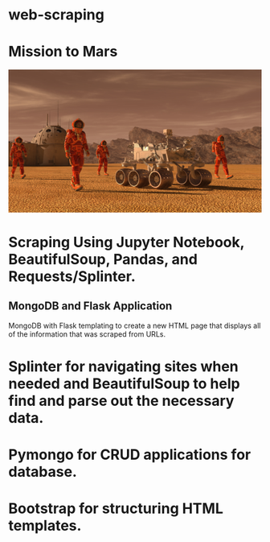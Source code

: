 # web-scraping
# Mission to Mars

![mission_to_mars](Images/mission_to_mars.png)

# Scraping Using Jupyter Notebook, BeautifulSoup, Pandas, and Requests/Splinter.

## MongoDB and Flask Application
MongoDB with Flask templating to create a new HTML page that displays all of the information that was scraped from URLs.

# Splinter for navigating sites when needed and BeautifulSoup to help find and parse out the necessary data.

# Pymongo for CRUD applications for database. 

# Bootstrap for structuring HTML templates.

